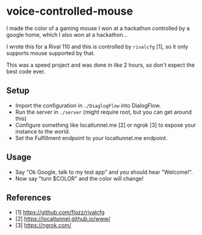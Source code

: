 # voice-controlled-mouse

I made the color of a gaming mouse I won at a hackathon controlled by a google
home, which I also won at a hackathon...

I wrote this for a Rival 110 and this is controlled by `rivalcfg` [1], so it
only supports mouse supported by that.

This was a speed project and was done in like 2 hours, so don't expect the best
code ever.

## Setup

* Import the configuration in `./DiaglogFlow` into DialogFlow.
* Run the server in `./server` (might require root, but you can get around this)
* Configure something like localtunnel.me [2] or ngrok [3] to expose your
instance to the world.
* Set the Fulfillment endpoint to your localtunnel.me endpoint.

## Usage 

* Say "Ok Google, talk to my test app" and you should hear "Welcome!".
* Now say "turn $COLOR" and the color will change!

## References

* [1] https://github.com/flozz/rivalcfg
* [2] https://localtunnel.github.io/www/
* [3] https://ngrok.com/
